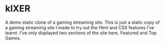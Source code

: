 # kIXER
A demo static clone of a gaming streaming site.
This is just a static copy of a gaming streaming site I made to try out the Html and CSS features I've learnt. I've only displayed two sections of the site here, Featured and Top Games.
